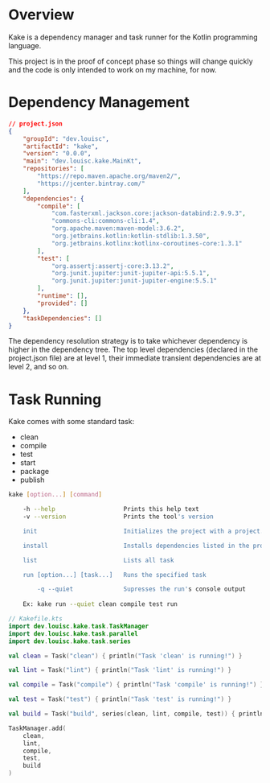# Overview

Kake is a dependency manager and task runner for the Kotlin programming language.

This project is in the proof of concept phase so things will change quickly and the code is only intended to work on my machine, for now.


# Dependency Management

```json
// project.json
{
    "groupId": "dev.louisc",
    "artifactId": "kake",
    "version": "0.0.0",
    "main": "dev.louisc.kake.MainKt",
    "repositories": [
        "https://repo.maven.apache.org/maven2/",
        "https://jcenter.bintray.com/"
    ],
    "dependencies": {
        "compile": [
            "com.fasterxml.jackson.core:jackson-databind:2.9.9.3",
            "commons-cli:commons-cli:1.4",
            "org.apache.maven:maven-model:3.6.2",
            "org.jetbrains.kotlin:kotlin-stdlib:1.3.50",
            "org.jetbrains.kotlinx:kotlinx-coroutines-core:1.3.1"
        ],
        "test": [
            "org.assertj:assertj-core:3.13.2",
            "org.junit.jupiter:junit-jupiter-api:5.5.1",
            "org.junit.jupiter:junit-jupiter-engine:5.5.1"
        ],
        "runtime": [],
        "provided": []
    },
    "taskDependencies": []
}
```

The dependency resolution strategy is to take whichever dependency is higher in the dependency tree. The top level dependencies (declared in the project.json file) are at level 1, their immediate transient dependencies are at level 2, and so on.


# Task Running

Kake comes with some standard task:

- clean
- compile
- test
- start
- package
- publish

```sh
kake [option...] [command]

    -h --help                   Prints this help text
    -v --version                Prints the tool's version

    init                        Initializes the project with a project.json file

    install                     Installs dependencies listed in the project.json file

    list                        Lists all task

    run [option...] [task...]   Runs the specified task

        -q --quiet              Supresses the run's console output
        
    Ex: kake run --quiet clean compile test run
```

```kotlin
// Kakefile.kts
import dev.louisc.kake.task.TaskManager
import dev.louisc.kake.task.parallel
import dev.louisc.kake.task.series

val clean = Task("clean") { println("Task 'clean' is running!") }

val lint = Task("lint") { println("Task 'lint' is running!") }

val compile = Task("compile") { println("Task 'compile' is running!") }

val test = Task("test") { println("Task 'test' is running!") }

val build = Task("build", series(clean, lint, compile, test)) { println("Task 'build' is running!") }

TaskManager.add(
    clean,
    lint,
    compile,
    test,
    build
)
```
